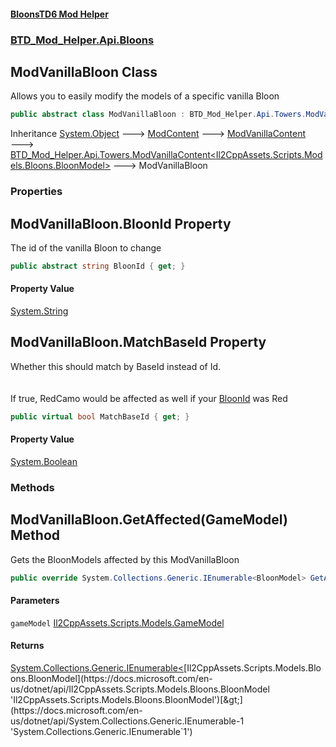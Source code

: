 #### [BloonsTD6 Mod Helper](README.md 'README')
### [BTD_Mod_Helper.Api.Bloons](README.md#BTD_Mod_Helper.Api.Bloons 'BTD_Mod_Helper.Api.Bloons')

## ModVanillaBloon Class

Allows you to easily modify the models of a specific vanilla Bloon

```csharp
public abstract class ModVanillaBloon : BTD_Mod_Helper.Api.Towers.ModVanillaContent<BloonModel>
```

Inheritance [System.Object](https://docs.microsoft.com/en-us/dotnet/api/System.Object 'System.Object') &#129106; [ModContent](BTD_Mod_Helper.Api.ModContent.md 'BTD_Mod_Helper.Api.ModContent') &#129106; [ModVanillaContent](BTD_Mod_Helper.Api.Towers.ModVanillaContent.md 'BTD_Mod_Helper.Api.Towers.ModVanillaContent') &#129106; [BTD_Mod_Helper.Api.Towers.ModVanillaContent&lt;](BTD_Mod_Helper.Api.Towers.ModVanillaContent_T_.md 'BTD_Mod_Helper.Api.Towers.ModVanillaContent<T>')[Il2CppAssets.Scripts.Models.Bloons.BloonModel](https://docs.microsoft.com/en-us/dotnet/api/Il2CppAssets.Scripts.Models.Bloons.BloonModel 'Il2CppAssets.Scripts.Models.Bloons.BloonModel')[&gt;](BTD_Mod_Helper.Api.Towers.ModVanillaContent_T_.md 'BTD_Mod_Helper.Api.Towers.ModVanillaContent<T>') &#129106; ModVanillaBloon
### Properties

<a name='BTD_Mod_Helper.Api.Bloons.ModVanillaBloon.BloonId'></a>

## ModVanillaBloon.BloonId Property

The id of the vanilla Bloon to change

```csharp
public abstract string BloonId { get; }
```

#### Property Value
[System.String](https://docs.microsoft.com/en-us/dotnet/api/System.String 'System.String')

<a name='BTD_Mod_Helper.Api.Bloons.ModVanillaBloon.MatchBaseId'></a>

## ModVanillaBloon.MatchBaseId Property

Whether this should match by BaseId instead of Id.  
<br/>  
If true, RedCamo would be affected as well if your [BloonId](BTD_Mod_Helper.Api.Bloons.ModVanillaBloon.md#BTD_Mod_Helper.Api.Bloons.ModVanillaBloon.BloonId 'BTD_Mod_Helper.Api.Bloons.ModVanillaBloon.BloonId') was Red

```csharp
public virtual bool MatchBaseId { get; }
```

#### Property Value
[System.Boolean](https://docs.microsoft.com/en-us/dotnet/api/System.Boolean 'System.Boolean')
### Methods

<a name='BTD_Mod_Helper.Api.Bloons.ModVanillaBloon.GetAffected(GameModel)'></a>

## ModVanillaBloon.GetAffected(GameModel) Method

Gets the BloonModels affected by this ModVanillaBloon

```csharp
public override System.Collections.Generic.IEnumerable<BloonModel> GetAffected(GameModel gameModel);
```
#### Parameters

<a name='BTD_Mod_Helper.Api.Bloons.ModVanillaBloon.GetAffected(GameModel).gameModel'></a>

`gameModel` [Il2CppAssets.Scripts.Models.GameModel](https://docs.microsoft.com/en-us/dotnet/api/Il2CppAssets.Scripts.Models.GameModel 'Il2CppAssets.Scripts.Models.GameModel')

#### Returns
[System.Collections.Generic.IEnumerable&lt;](https://docs.microsoft.com/en-us/dotnet/api/System.Collections.Generic.IEnumerable-1 'System.Collections.Generic.IEnumerable`1')[Il2CppAssets.Scripts.Models.Bloons.BloonModel](https://docs.microsoft.com/en-us/dotnet/api/Il2CppAssets.Scripts.Models.Bloons.BloonModel 'Il2CppAssets.Scripts.Models.Bloons.BloonModel')[&gt;](https://docs.microsoft.com/en-us/dotnet/api/System.Collections.Generic.IEnumerable-1 'System.Collections.Generic.IEnumerable`1')
